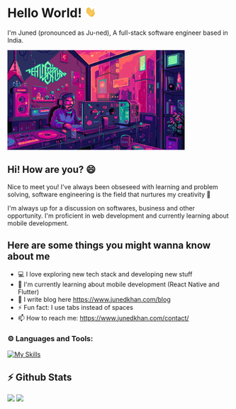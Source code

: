 # Hello World! <img alt="Hi" src="./static/Hi.gif" width="auto" height="25px" />

I'm Juned (pronounced as Ju-ned), A full-stack software engineer based in India.
<!-- <br /><br /> -->
<img  alt="aesthetic-coding-image" src="./static/aesthetic-coding.gif" width="400" height="auto" />

## Hi! How are you? 😄

Nice to meet you! I've always been obseseed with learning and problem solving, software engineering is the field that nurtures my creativity 🧠

I'm always up for a discussion on softwares, business and other opportunity. I'm proficient in web development and currently learning about mobile development.

##  Here are some things you might wanna know about me

- 💻 I love exploring new tech stack and developing new stuff
- 📖 I'm currently learning about mobile development (React Native and Flutter)
- 🌱 I write blog here https://www.junedkhan.com/blog
- ⚡ Fun fact: I use tabs instead of spaces
- 📫 How to reach me: https://www.junedkhan.com/contact/

### ⚙️ Languages and Tools:

[![My Skills](https://skillicons.dev/icons?i=js,ts,sass,bootstrap,tailwind,react,nodejs,nextjs,python,django,mongodb&theme=dark)](https://skillicons.dev)


## ⚡ Github Stats
<img height="170em" src="https://github-readme-stats.vercel.app/api?username=JunedKhan101&show_icons=false&hide_border=true&count_private=true&show_icons=true&theme=radical" />
<img height="170em" src="https://github-readme-stats.vercel.app/api/top-langs/?username=JunedKhan101&hide=html,Jupyter%20Notebook&show_icons=true&hide_border=true&layout=compact&langs_count=8&theme=radical"/>
